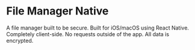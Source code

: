 # File Manager Native

A file manager built to be secure.
Built for iOS/macOS using React Native.
Completely client-side. No requests outside of the app. All data is encrypted.